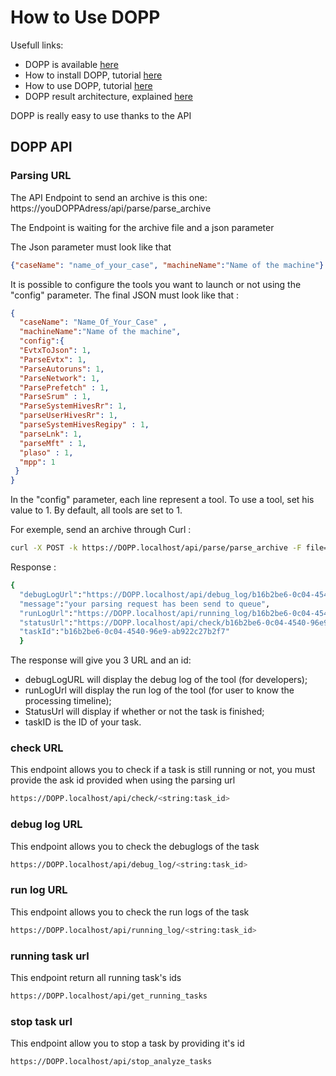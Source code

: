 # How to Use DOPP

Usefull links:
* DOPP is available [here](https://github.com/youhgo/DOPP)
* How to install DOPP, tutorial [here](https://youhgo.github.io/DOPP-how-to-install-EN/)
* How to use DOPP, tutorial [here](https://youhgo.github.io/DOPP-how-to-use-EN/)
* DOPP result architecture, explained [here](https://youhgo.github.io/DOPP-Results/)

DOPP is really easy to use thanks to the API

## DOPP API

### Parsing URL
The API Endpoint to send an archive is this one: https://youDOPPAdress/api/parse/parse_archive

The Endpoint is waiting for the archive file and a json parameter

The Json parameter must look like that
```json
{"caseName": "name_of_your_case", "machineName":"Name of the machine"}
```

It is possible to configure the tools you want to launch or not using the "config" parameter.
The final JSON must look like that : 
```json
{
  "caseName": "Name_Of_Your_Case" ,
  "machineName":"Name of the machine",
  "config":{
  "EvtxToJson": 1,
  "ParseEvtx": 1,
  "ParseAutoruns": 1,
  "ParseNetwork": 1,
  "ParsePrefetch" : 1,
  "ParseSrum" : 1,
  "ParseSystemHivesRr": 1,
  "parseUserHivesRr": 1,
  "parseSystemHivesRegipy" : 1,
  "parseLnk": 1,
  "parseMft" : 1,
  "plaso" : 1,
  "mpp": 1
 }
}
```

In the "config" parameter, each line represent a tool.
To use a tool, set his value to 1.
By default, all tools are set to 1.

For exemple, send an archive through Curl :
```bash
curl -X POST -k https://DOPP.localhost/api/parse/parse_archive -F file=@"/home/hro/Documents/cyber/working_zone/archive_orc/PC1.7z" -F json='{"caseName":"test", "machineName": "ForestDesktop"}'
```

Response :
```bash
{
  "debugLogUrl":"https://DOPP.localhost/api/debug_log/b16b2be6-0c04-4540-96e9-ab922c27b2f7",
  "message":"your parsing request has been send to queue",
  "runLogUrl":"https://DOPP.localhost/api/running_log/b16b2be6-0c04-4540-96e9-ab922c27b2f7",
  "statusUrl":"https://DOPP.localhost/api/check/b16b2be6-0c04-4540-96e9-ab922c27b2f7",
  "taskId":"b16b2be6-0c04-4540-96e9-ab922c27b2f7"
  }
```

The response will give you 3 URL and an id:
* debugLogURL will display the debug log of the tool (for developers);
* runLogUrl will display the run log of the tool (for user to know the processing timeline);
* StatusUrl will display if whether or not the task is finished;
* taskID is the ID of your task.

### check URL
This endpoint allows you to check if a task is still running or not, you must provide the ask id provided when using the parsing url
```bash 
https://DOPP.localhost/api/check/<string:task_id>
```

### debug log URL
This endpoint allows you to check the debuglogs of the task
```bash 
https://DOPP.localhost/api/debug_log/<string:task_id>
```

### run log URL
This endpoint allows you to check the run logs of the task
```bash 
https://DOPP.localhost/api/running_log/<string:task_id>
```

### running task url
This endpoint return all running task's ids 
```bash 
https://DOPP.localhost/api/get_running_tasks
```

### stop task url
This endpoint allow you to stop a task by providing it's id
```bash 
https://DOPP.localhost/api/stop_analyze_tasks
```






